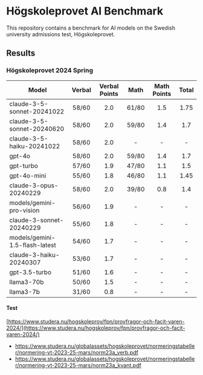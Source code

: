 # Högskoleprovet AI Benchmark

This repository contains a benchmark for AI models on the Swedish university admissions test, Högskoleprovet.

## Results

### Högskoleprovet 2024 Spring

| Model                          | Verbal | Verbal Points | Math  | Math Points | Total |
| ------------------------------ | :----: | :-----------: | :---: | :---------: | :---: |
| claude-3-5-sonnet-20241022     | 58/60  |      2.0      | 61/80 |     1.5     | 1.75  |
| claude-3-5-sonnet-20240620     | 58/60  |      2.0      | 59/80 |     1.4     |  1.7  |
| claude-3-5-haiku-20241022      | 58/60  |      2.0      |   -   |      -      |   -   |
| gpt-4o                         | 58/60  |      2.0      | 59/80 |     1.4     |  1.7  |
| gpt-turbo                      | 57/60  |      1.9      | 47/80 |     1.1     |  1.5  |
| gpt-4o-mini                    | 55/60  |      1.8      | 46/80 |     1.1     | 1.45  |
| claude-3-opus-20240229         | 58/60  |      2.0      | 39/80 |     0.8     |  1.4  |
| models/gemini-pro-vision       | 56/60  |      1.9      |   -   |      -      |   -   |
| claude-3-sonnet-20240229       | 55/60  |      1.8      |   -   |      -      |   -   |
| models/gemini-1.5-flash-latest | 54/60  |      1.7      |   -   |      -      |   -   |
| claude-3-haiku-20240307        | 53/60  |      1.7      |   -   |      -      |   -   |
| gpt-3.5-turbo                  | 51/60  |      1.6      |   -   |      -      |   -   |
| llama3-70b                     | 50/60  |      1.5      |   -   |      -      |   -   |
| llama3-7b                      | 31/60  |      0.8      |   -   |      -      |   -   |

#### Test

[https://www.studera.nu/hogskoleprov/fpn/provfragor-och-facit-varen-2024/](https://www.studera.nu/hogskoleprov/fpn/provfragor-och-facit-varen-2024/)

- https://www.studera.nu/globalassets/hogskoleprovet/normeringstabeller/normering-vt-2023-25-mars/norm23a_verb.pdf
- https://www.studera.nu/globalassets/hogskoleprovet/normeringstabeller/normering-vt-2023-25-mars/norm23a_kvant.pdf
